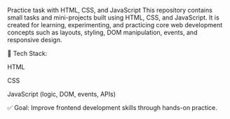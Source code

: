 Practice task with HTML, CSS, and JavaScript
This repository contains small tasks and mini-projects built using HTML, CSS, and JavaScript. It is created for learning, experimenting, and practicing core web development concepts such as layouts, styling, DOM manipulation, events, and responsive design.

🔹 Tech Stack:

HTML

CSS

JavaScript (logic, DOM, events, APIs)

✅ Goal: Improve frontend development skills through hands-on practice.
